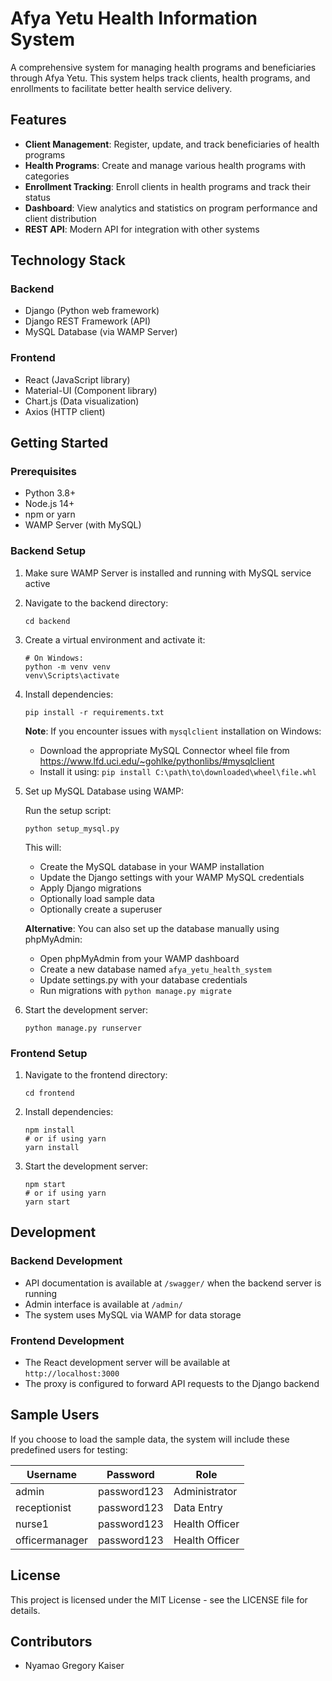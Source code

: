 # Afya Yetu Health Information System

A comprehensive system for managing health programs and beneficiaries through Afya Yetu. This system helps track clients, health programs, and enrollments to facilitate better health service delivery.

## Features

- **Client Management**: Register, update, and track beneficiaries of health programs
- **Health Programs**: Create and manage various health programs with categories
- **Enrollment Tracking**: Enroll clients in health programs and track their status
- **Dashboard**: View analytics and statistics on program performance and client distribution
- **REST API**: Modern API for integration with other systems

## Technology Stack

### Backend
- Django (Python web framework)
- Django REST Framework (API)
- MySQL Database (via WAMP Server)

### Frontend
- React (JavaScript library)
- Material-UI (Component library)
- Chart.js (Data visualization)
- Axios (HTTP client)

## Getting Started

### Prerequisites
- Python 3.8+
- Node.js 14+
- npm or yarn
- WAMP Server (with MySQL)

### Backend Setup

1. Make sure WAMP Server is installed and running with MySQL service active

2. Navigate to the backend directory:
   ```
   cd backend
   ```

3. Create a virtual environment and activate it:
   ```
   # On Windows:
   python -m venv venv
   venv\Scripts\activate
   ```

4. Install dependencies:
   ```
   pip install -r requirements.txt
   ```
   
   **Note**: If you encounter issues with `mysqlclient` installation on Windows:
   - Download the appropriate MySQL Connector wheel file from https://www.lfd.uci.edu/~gohlke/pythonlibs/#mysqlclient
   - Install it using: `pip install C:\path\to\downloaded\wheel\file.whl`

5. Set up MySQL Database using WAMP:
   
   Run the setup script:
   ```
   python setup_mysql.py
   ```
   
   This will:
   - Create the MySQL database in your WAMP installation
   - Update the Django settings with your WAMP MySQL credentials
   - Apply Django migrations
   - Optionally load sample data
   - Optionally create a superuser
   
   **Alternative**: You can also set up the database manually using phpMyAdmin:
   - Open phpMyAdmin from your WAMP dashboard
   - Create a new database named `afya_yetu_health_system`
   - Update settings.py with your database credentials
   - Run migrations with `python manage.py migrate`

6. Start the development server:
   ```
   python manage.py runserver
   ```

### Frontend Setup

1. Navigate to the frontend directory:
   ```
   cd frontend
   ```

2. Install dependencies:
   ```
   npm install
   # or if using yarn
   yarn install
   ```

3. Start the development server:
   ```
   npm start
   # or if using yarn
   yarn start
   ```

## Development

### Backend Development
- API documentation is available at `/swagger/` when the backend server is running
- Admin interface is available at `/admin/`
- The system uses MySQL via WAMP for data storage

### Frontend Development
- The React development server will be available at `http://localhost:3000`
- The proxy is configured to forward API requests to the Django backend

## Sample Users

If you choose to load the sample data, the system will include these predefined users for testing:

| Username | Password | Role |
|----------|----------|------|
| admin | password123 | Administrator |
| receptionist | password123 | Data Entry |
| nurse1 | password123 | Health Officer |
| officermanager | password123 | Health Officer |

## License

This project is licensed under the MIT License - see the LICENSE file for details.

## Contributors

- Nyamao Gregory Kaiser